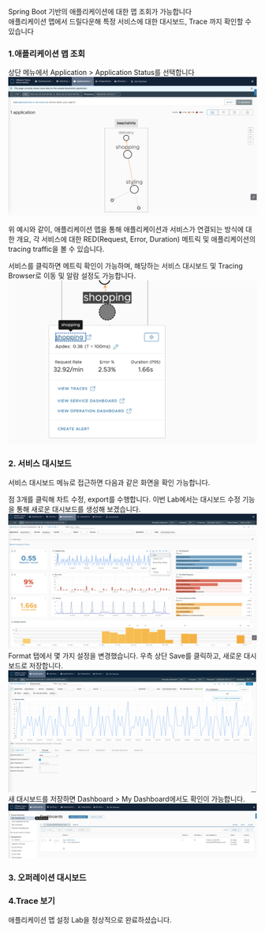 Spring Boot 기반의 애플리케이션에 대한 맵 조회가 가능합니다 <br/>
애플리케이션 맵에서 드릴다운해 특정 서비스에 대한 대시보드, Trace 까지 확인할 수 있습니다 <br/>

### 1.애플리케이션 맵 조회
상단 메뉴에서 Application > Application Status를 선택합니다 <br/>
![](images/map-01.png)

위 예시와 같이, 애플리케이션 맵을 통해 애플리케이션과 서비스가 연결되는 방식에 대한 개요, 각 서비스에 대한 RED(Request, Error, Duration) 메트릭 및 애플리케이션의 tracing traffic을 볼 수 있습니다.<br/>

서비스를 클릭하면 메트릭 확인이 가능하며, 해당하는 서비스 대시보드 및 Tracing Browser로 이동 및 알람 설정도 가능합니다.
![](images/map-02.png)

### 2. 서비스 대시보드
서비스 대시보드 메뉴로 접근하면 다음과 같은 화면을 확인 가능합니다.


점 3개를 클릭해 차트 수정, export를 수행합니다. 이번 Lab에서는 대시보드 수정 기능을 통해 새로운 대시보드를 생성해 보겠습니다.
![](images/dashboard-02.png)
Format 탭에서 몇 가지 설정을 변경했습니다. 우측 상단 Save를 클릭하고, 새로운 대시보드로 저장합니다.
![](images/dashboard-03.png)
새 대시보드를 저장하면 Dashboard > My Dashboard에서도 확인이 가능합니다.
![](images/dashboard-04.png)

### 3. 오퍼레이션 대시보드

### 4.Trace 보기




애플리케이션 맵 설정 Lab을 정상적으로 완료하셨습니다.